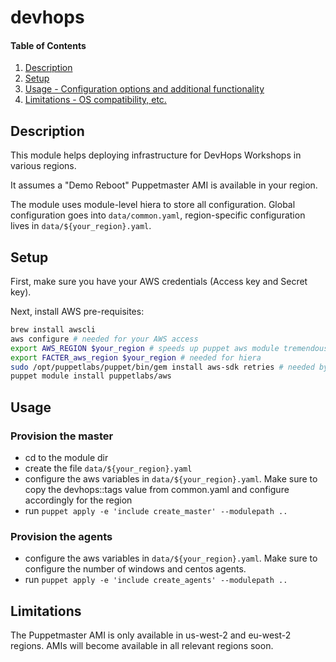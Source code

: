 # devhops

#### Table of Contents

1. [Description](#description)
2. [Setup](#setup)
3. [Usage - Configuration options and additional functionality](#usage)
4. [Limitations - OS compatibility, etc.](#limitations)

## Description

This module helps deploying infrastructure for DevHops Workshops in various regions.

It assumes a "Demo Reboot" Puppetmaster AMI is available in your region.

The module uses module-level hiera to store all configuration. Global configuration goes into `data/common.yaml`, 
region-specific configuration lives in `data/${your_region}.yaml`.

## Setup

First, make sure you have your AWS credentials (Access key and Secret key).

Next, install AWS pre-requisites:

```bash
brew install awscli
aws configure # needed for your AWS access
export AWS_REGION $your_region # speeds up puppet aws module tremendously
export FACTER_aws_region $your_region # needed for hiera
sudo /opt/puppetlabs/puppet/bin/gem install aws-sdk retries # needed by the aws module
puppet module install puppetlabs/aws
```

## Usage

### Provision the master

- cd to the module dir
- create the file `data/${your_region}.yaml`
- configure the aws variables in `data/${your_region}.yaml`. 
  Make sure to copy the devhops::tags value from common.yaml and configure accordingly for the region
- run `puppet apply -e 'include create_master' --modulepath ..`

### Provision the agents

- configure the aws variables in `data/${your_region}.yaml`. Make sure to configure the number of windows and centos agents.
- run `puppet apply -e 'include create_agents' --modulepath ..`

## Limitations

The Puppetmaster AMI is only available in us-west-2 and eu-west-2 regions.
AMIs will become available in all relevant regions soon.